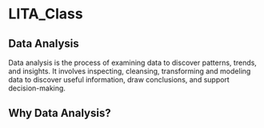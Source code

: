 # LITA_Class
## Data Analysis
Data analysis is the process of examining data to discover patterns, trends, and insights. It involves inspecting, cleansing, transforming and modeling data to discover useful information, draw conclusions, and support decision-making.

## Why Data Analysis?


